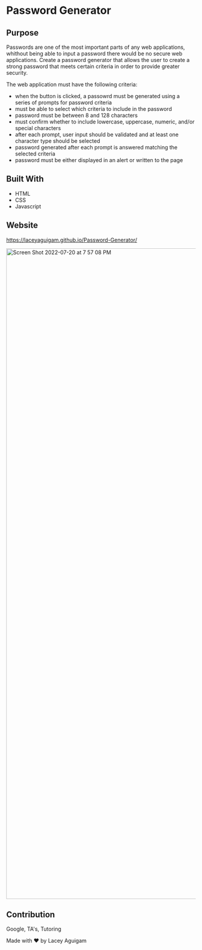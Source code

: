 # Password Generator

## Purpose

Passwords are one of the most important parts of any web applications, whithout being able to input a password there would be no secure web applications. Create a password generator that allows the user to create a strong password that meets certain criteria in order to provide greater security. 


The web application must have the following criteria:
* when the button is clicked, a passowrd must be generated using a series of prompts for password criteria
* must be able to select which criteria to include in the password
* password must be between 8 and 128 characters 
* must confirm whether to include lowercase, uppercase, numeric, and/or special characters
* after each prompt, user input should be validated and at least one character type should be   selected
* password generated after  each prompt is answered matching the selected criteria
* password must be either displayed in an alert or written to the page


## Built With
* HTML
* CSS
* Javascript

## Website
https://laceyaguigam.github.io/Password-Generator/

<img width="1728" alt="Screen Shot 2022-07-20 at 7 57 08 PM" src="https://user-images.githubusercontent.com/105749016/180120393-8e0e3cc8-2e0b-4514-abeb-25ce0c15d38c.png">



## Contribution

Google, TA's, Tutoring

Made with ❤️ by Lacey Aguigam
